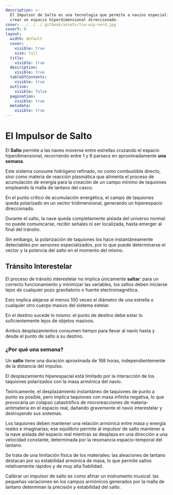 ```yaml
---
description: >-
  El Impulsor de Salto es una tecnología que permite a navíos especializados
  crear un espacio hiperdimensional direccionado.
cover: ../../../.gitbook/assets/tcw-wip-nerd.jpg
coverY: 0
layout:
  width: default
  cover:
    visible: true
    size: full
  title:
    visible: true
  description:
    visible: true
  tableOfContents:
    visible: true
  outline:
    visible: false
  pagination:
    visible: true
  metadata:
    visible: true
---
```


# El Impulsor de Salto

El **Salto** permite a las naves moverse entre estrellas cruzando el espacio hiperdimensional, recorriendo entre 1 y 6 parsecs en aproximadamente **una semana**.

Este sistema consume hidrógeno refinado, no como combustible directo, sino como materia de reacción plasmática que alimenta el proceso de acumulación de energía para la creación de un campo mínimo de taquiones empleando la malla de lantano del casco.

En el punto crítico de acumulación energética, el campo de taquiones queda polarizado en un vector tridimensional, generando un hiperespacio direccionado.

Durante el salto, la nave queda completamente aislada del universo normal: no puede comunicarse, recibir señales ni ser localizada, hasta emerger al final del tránsito.

Sin embargo, la polarización de taquiones los hace instantáneamente detectables por sensores especializados, por lo que puede determinarse el vector y la potencia del salto en el momento del mismo.

## Tránsito Interestelar

El proceso de tránsito interestelar no implica únicamente **saltar**: para un correcto funcionamiento y minimizar las variables, los saltos deben iniciarse lejos de cualquier pozo gravitatorio o fuente electromagnética.

Esto implica alejarse al menos 100 veces el diámetro de una estrella o cualquier otro cuerpo masivo del sistema estelar.

En el destino sucede lo mismo: el punto de destino debe estar lo suficientemente lejos de objetos masivos.

Ambos desplazamientos consumen tiempo para llevar al navío hasta y desde el punto de salto a su destino.

### ¿Por qué una semana?

Un **salto** tiene una duración aproximada de 168 horas, independientemente de la distancia del impulso.

El desplazamiento hiperespacial está limitado por la interacción de los taquiones polarizados con la masa armónica del navío.

Teóricamente, el desplazamiento instantáneo de taquiones de punto a punto es posible, pero implica taquiones con masa infinita negativa, lo que provocaría un colapso catastrófico de microreacciones de materia-antimateria en el espacio real, dañando gravemente el navío interestelar y destruyendo sus sistemas.

Los taquiones deben mantener una relación armónica entre masa y energía reales e imaginarias; ese equilibrio permite al impulsor de salto mantener a la nave aislada del espacio real mientras se desplaza en una dirección a una velocidad constante, determinada por la resonancia espacio-temporal del lantano.

Se trata de una limitación física de los materiales: las aleaciones de lantano destacan por su estabilidad armónica de masa, lo que permite saltos relativamente rápidos y de muy alta fiabilidad.

Calibrar un impulsor de salto es como afinar un instrumento musical: las pequeñas variaciones en los campos armónicos generados por la malla de lantano determinan la precisión y estabilidad del salto.
